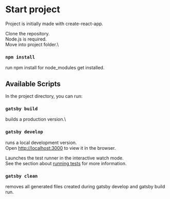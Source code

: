 # Start project

Project is initially made with create-react-app.

Clone the repository.\
Node.js is required.\
Move into project folder.\

### `npm install`

run npm install for node_modules get installed.

## Available Scripts

In the project directory, you can run:

### `gatsby build`

builds a production version.\

### `gatsby develop`

runs a local development version.\
Open [http://localhost:3000](http://localhost:3000) to view it in the browser.

Launches the test runner in the interactive watch mode.\
See the section about [running tests](https://facebook.github.io/create-react-app/docs/running-tests) for more information.

### `gatsby clean`

removes all generated files created during gatsby develop and gatsby build run.
